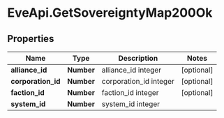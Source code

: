 # EveApi.GetSovereigntyMap200Ok

## Properties
Name | Type | Description | Notes
------------ | ------------- | ------------- | -------------
**alliance_id** | **Number** | alliance_id integer | [optional] 
**corporation_id** | **Number** | corporation_id integer | [optional] 
**faction_id** | **Number** | faction_id integer | [optional] 
**system_id** | **Number** | system_id integer | 


